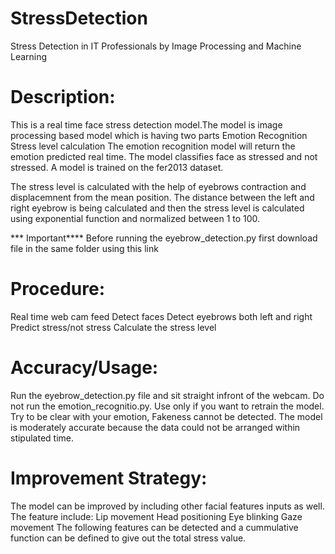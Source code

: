 # StressDetection
Stress Detection in IT Professionals by Image Processing and Machine Learning
# Description:
This is a real time face stress detection model.The model is image processing based model which is having two parts
Emotion Recognition
Stress level calculation
The emotion recognition model will return the emotion predicted real time. The model classifies face as stressed and not stressed. A model is trained on the fer2013 dataset.

The stress level is calculated with the help of eyebrows contraction and displacemnent from the mean position. The distance between the left and right eyebrow is being calculated and then the stress level is calculated using exponential function and normalized between 1 to 100.

*** Important**** Before running the eyebrow_detection.py first download file in the same folder using this link

# Procedure:
Real time web cam feed
Detect faces
Detect eyebrows both left and right
Predict stress/not stress
Calculate the stress level

# Accuracy/Usage:
Run the eyebrow_detection.py file and sit straight infront of the webcam.
Do not run the emotion_recognitio.py. Use only if you want to retrain the model.
Try to be clear with your emotion, Fakeness cannot be detected.
The model is moderately accurate because the data could not be arranged within stipulated time.

# Improvement Strategy:
The model can be improved by including other facial features inputs as well. The feature include:
Lip movement
Head positioning
Eye blinking
Gaze movement
The following features can be detected and a cummulative function can be defined to give out the total stress value.
